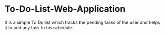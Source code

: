 # To-Do-List-Web-Application
It is a simple To Do list which tracks the pending tasks of the user and helps it to add any task to his schedule.
